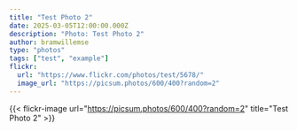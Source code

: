 ```yaml
---
title: "Test Photo 2"
date: 2025-03-05T12:00:00.000Z
description: "Photo: Test Photo 2"
author: bramwillemse
type: "photos"
tags: ["test", "example"]
flickr:
  url: "https://www.flickr.com/photos/test/5678/"
  image_url: "https://picsum.photos/600/400?random=2"
---
```


{{< flickr-image url="https://picsum.photos/600/400?random=2" title="Test Photo 2" >}}
